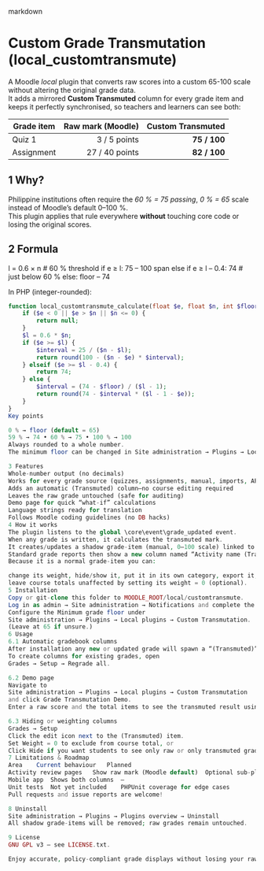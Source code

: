 markdown
# Custom Grade Transmutation (local_customtransmute)

A Moodle *local* plugin that converts raw scores into a custom 65-100 scale without altering the original grade data.  
It adds a mirrored **Custom Transmuted** column for every grade item and keeps it perfectly synchronised, so teachers and learners can see both:

| Grade item | Raw mark (Moodle) | Custom Transmuted |
|------------|------------------:|------------------:|
| Quiz 1     | 3 / 5 points      | **75 / 100** |
| Assignment | 27 / 40 points    | **82 / 100** |

## 1  Why?

Philippine institutions often require the *60 % = 75 passing*, *0 % = 65* scale instead of Moodle’s default 0–100 %.  
This plugin applies that rule everywhere **without** touching core code or losing the original scores.

## 2  Formula
l = 0.6 × n # 60 % threshold
if e ≥ l: 75 – 100 span
else if e ≥ l – 0.4: 74 # just below 60 %
else: floor – 74


In PHP (integer-rounded):

```php
function local_customtransmute_calculate(float $e, float $n, int $floor = 65): ?int {
    if ($e < 0 || $e > $n || $n <= 0) {
        return null;
    }
    $l = 0.6 * $n;
    if ($e >= $l) {
        $interval = 25 / ($n - $l);
        return round(100 - ($n - $e) * $interval);
    } elseif ($e >= $l - 0.4) {
        return 74;
    } else {
        $interval = (74 - $floor) / ($l - 1);
        return round(74 - $interval * ($l - 1 - $e));
    }
}
Key points

0 % → floor (default = 65)
59 % → 74 • 60 % → 75 • 100 % → 100
Always rounded to a whole number.
The minimum floor can be changed in Site administration → Plugins → Local plugins → Custom Transmutation.

3 Features
Whole-number output (no decimals)
Works for every grade source (quizzes, assignments, manual, imports, APIs)
Adds an automatic (Transmuted) column—no course editing required
Leaves the raw grade untouched (safe for auditing)
Demo page for quick “what-if” calculations
Language strings ready for translation
Follows Moodle coding guidelines (no DB hacks)
4 How it works
The plugin listens to the global \core\event\grade_updated event.
When any grade is written, it calculates the transmuted mark.
It creates/updates a shadow grade-item (manual, 0–100 scale) linked to the source item.
Standard grade reports then show a new column named “Activity name (Transmuted)”.
Because it is a normal grade-item you can:

change its weight, hide/show it, put it in its own category, export it, etc.
leave course totals unaffected by setting its weight = 0 (optional).
5 Installation
Copy or git-clone this folder to MOODLE_ROOT/local/customtransmute.
Log in as admin → Site administration → Notifications and complete the upgrade.
Configure the Minimum grade floor under
Site administration → Plugins → Local plugins → Custom Transmutation.
(Leave at 65 if unsure.)
6 Usage
6.1 Automatic gradebook columns
After installation any new or updated grade will spawn a “(Transmuted)” column.
To create columns for existing grades, open
Grades → Setup → Regrade all.

6.2 Demo page
Navigate to
Site administration → Plugins → Local plugins → Custom Transmutation
and click Grade Transmutation Demo.
Enter a raw score and the total items to see the transmuted result using the current floor.

6.3 Hiding or weighting columns
Grades → Setup
Click the edit icon next to the (Transmuted) item.
Set Weight = 0 to exclude from course total, or
Click Hide if you want students to see only raw or only transmuted grades.
7 Limitations & Roadmap
Area	Current behaviour	Planned
Activity review pages	Show raw mark (Moodle default)	Optional sub-plugin per activity to show both
Mobile app	Shows both columns	—
Unit tests	Not yet included	PHPUnit coverage for edge cases
Pull requests and issue reports are welcome!

8 Uninstall
Site administration → Plugins → Plugins overview → Uninstall
All shadow grade-items will be removed; raw grades remain untouched.

9 License
GNU GPL v3 – see LICENSE.txt.

Enjoy accurate, policy-compliant grade displays without losing your raw data!
